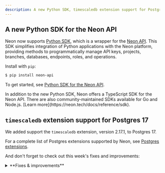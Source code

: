 ```yaml
---
description: A new Python SDK, timescaledb extension support for Postgres 17, and more
---
```


## A new Python SDK for the Neon API

Neon now supports [Python SDK](https://pypi.org/project/neon-api/), which is a wrapper for the [Neon API](https://api-docs.neon.tech/reference/getting-started-with-neon-api). This SDK simplifies integration of Python applications with the Neon platform, providing methods to programmatically manage API keys, projects, branches, databases, endpoints, roles, and operations.

Install with `pip`:

```bash
$ pip install neon-api
```

To get started, see [Python SDK for the Neon API](https://neon.tech/docs/reference/python-sdk).

<Admonition type="tip" title="Did you know?">
In addition to the new Python SDK, Neon offers a TypeScript SDK for the Neon API. There are also community-maintained SDKs available for Go and Node.js. [Learn more](https://neon.tech/docs/reference/sdk).
</Admonition>

## `timescaledb` extension support for Postgres 17

We added support the `timescaledb` extension, version 2.17.1, to Postgres 17.

For a complete list of Postgres extensions supported by Neon, see [Postgres extensions](/docs/extensions/pg-extensions).

And don't forget to check out this week's fixes and improvements:

<details>

<summary>**Fixes & improvements**</summary>

- **IP Allow**

  We addressed an issue for IP Allow users connecting over VPN where an **Access Denied** modal appeared repeatedly on the **SQL Editor** and **Tables** pages in the Neon Console. To prevent this, we added a "Do not ask again" checkbox to allow users to silence the modal.

- **Time Travel Assist**

  Ephemeral compute timeouts for [Time Travel Assist](/docs/guides/time-travel-assist) have been increased from 10 to 30 seconds. Time Travel Assist enables querying any point in your history using temporary branches and computes, which are automatically cleaned up after use. After 30 seconds of inactivity, the branch is deleted, and the endpoint is removed.

- **Neon API updates**

  We added two new endpoints for managing Neon [Organization](https://neon.tech/docs/manage/organizations) members:

  - [Update the role for an organization member](https://api-docs.neon.tech/reference/updateorganizationmember)
  - [Remove member from the organization](https://api-docs.neon.tech/reference/removeorganizationmember)

</details>
